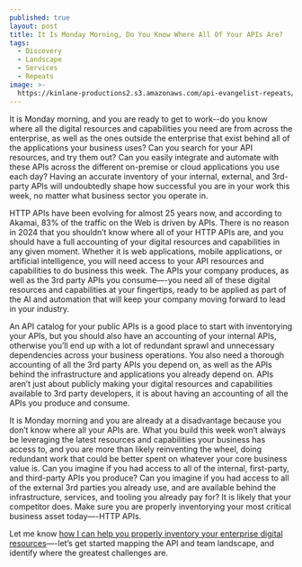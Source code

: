 ```yaml
---
published: true
layout: post
title: It Is Monday Morning, Do You Know Where All Of Your APIs Are?
tags:
  - Discovery
  - Landscape
  - Services
  - Repeats
image: >-
  https://kinlane-productions2.s3.amazonaws.com/api-evangelist-repeats/iti-is-monday-green-circuit-docks-2.jpg
---
```

It is Monday morning, and you are ready to get to work--do you know where all the digital resources and capabilities you need are from across the enterprise, as well as the ones outside the enterprise that exist behind all of the applications your business uses? Can you search for your API resources, and try them out? Can you easily integrate and automate with these APIs across the different on-premise or cloud applications you use each day? Having an accurate inventory of your internal, external, and 3rd-party APIs will undoubtedly shape how successful you are in your work this week, no matter what business sector you operate in.

HTTP APIs have been evolving for almost 25 years now, and according to Akamai, 83% of the traffic on the Web is driven by APIs. There is no reason in 2024 that you shouldn’t know where all of your HTTP APIs are, and you should have a full accounting of your digital resources and capabilities in any given moment. Whether it is web applications, mobile applications, or artificial intelligence, you will need access to your API resources and capabilities to do business this week. The APIs your company produces, as well as the 3rd party APIs you consume—-you need all of these digital resources and capabilities at your fingertips, ready to be applied as part of the AI and automation that will keep your company moving forward to lead in your industry.

An API catalog for your public APIs is a good place to start with inventorying your APIs, but you should also have an accounting of your internal APIs, otherwise you’ll end up with a lot of redundant sprawl and unnecessary dependencies across your business operations. You also need a thorough accounting of all the 3rd party APIs you depend on, as well as the APIs behind the infrastructure and applications you already depend on. APIs aren’t just about publicly making your digital resources and capabilities available to 3rd party developers, it is about having an accounting of all the APIs you produce and consume.

It is Monday morning and you are already at a disadvantage because you don’t know where all your APIs are. What you build this week won’t always be leveraging the latest resources and capabilities your business has access to, and you are more than likely reinventing the wheel, doing redundant work that could be better spent on whatever your core business value is. Can you imagine if you had access to all of the internal, first-party, and third-party APIs you produce? Can you imagine if you had access to all of the external 3rd parties you already use, and are available behind the infrastructure, services, and tooling you already pay for? It is likely that your competitor does. Make sure you are properly inventorying your most critical business asset today—-HTTP APIs.

Let me know [how I can help you properly inventory your enterprise digital resources](https://apievangelist.com/services/)—-let’s get started mapping the API and team landscape, and identify where the greatest challenges are.